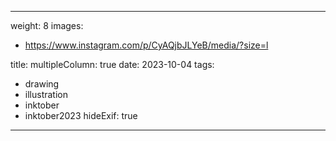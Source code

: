 
---
weight: 8
images:
- https://www.instagram.com/p/CyAQjbJLYeB/media/?size=l

title:
multipleColumn: true
date: 2023-10-04
tags:
- drawing
- illustration
- inktober
- inktober2023
hideExif: true
---

